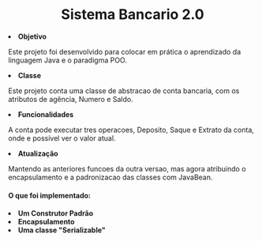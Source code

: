<h1 align=center> Sistema Bancario 2.0 </h1>

<li> <b> Objetivo </b> </li>

Este projeto foi desenvolvido para colocar em prática o aprendizado da linguagem Java e o paradigma POO.
<li> <b> Classe </b> </li>

Este projeto conta uma classe de abstracao de conta bancaria, com os atributos de agência, Numero e Saldo.

<li> <b> Funcionalidades </b> </li>

A conta pode executar tres operacoes, Deposito, Saque e Extrato da conta, onde e possível ver o valor atual.

<li> <b> Atualização  </b> </li>

Mantendo as anteriores funcoes da outra versao, mas agora atribuindo o encapsulamento e a padronizacao das classes com JavaBean.
<h4> O que foi implementado:   <h4>

<li> <b> Um Construtor Padrão  </b> </li>
<li> <b> Encapsulamento   </b> </li>
<li> <b> Uma classe "Serializable"  </b> </li>